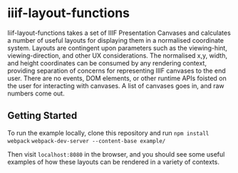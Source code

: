 # iiif-layout-functions

Iiif-layout-functions takes a set of IIIF Presentation Canvases and calculates a number of useful layouts for displaying them in a normalised coordinate system. Layouts are contingent upon parameters such as the viewing-hint, viewing-direction, and other UX considerations. The normalised x,y, width, and height coordinates can be consumed by any rendering context, providing separation of concerns for representing IIIF canvases to the end user. There are no events, DOM elements, or other runtime APIs foisted on the user for interacting with canvases. A list of canvases goes in, and raw numbers come out.

## Getting Started
To run the example locally, clone this repository and run 
`npm install`
`webpack`
`webpack-dev-server --content-base example/`

Then visit `localhost:8080` in the browser, and you should see some useful examples of how these layouts can be rendered in a variety of contexts.
